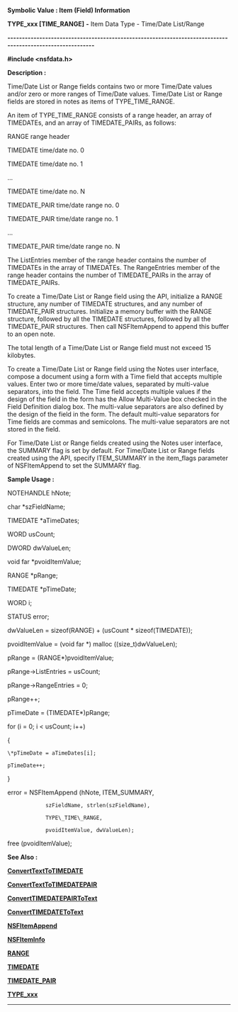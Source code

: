 




<!--
 /\* Font Definitions \*/
 @font-face
 {font-family:Courier;
 panose-1:2 7 4 9 2 2 5 2 4 4;}
@font-face
 {font-family:"Tms Rmn";
 panose-1:2 2 6 3 4 5 5 2 3 4;}
@font-face
 {font-family:Helv;
 panose-1:2 11 6 4 2 2 2 3 2 4;}
@font-face
 {font-family:"Cambria Math";
 panose-1:2 4 5 3 5 4 6 3 2 4;}
 /\* Style Definitions \*/
 p.MsoNormal, li.MsoNormal, div.MsoNormal
 {margin-top:0cm;
 margin-right:0cm;
 margin-bottom:8.0pt;
 margin-left:0cm;
 line-height:107%;
 font-size:11.0pt;
 font-family:"Calibri",sans-serif;}
.MsoChpDefault
 {font-size:11.0pt;}
.MsoPapDefault
 {margin-bottom:8.0pt;
 line-height:107%;}
 /\* Page Definitions \*/
 @page WordSection1
 {size:612.0pt 792.0pt;
 margin:72.0pt 72.0pt 72.0pt 72.0pt;}
div.WordSection1
 {page:WordSection1;}
-->




 


**Symbolic Value : Item (Field)
Information**



**TYPE\_xxx [TIME\_RANGE]** **-** Item Data
Type - Time/Date List/Range


**----------------------------------------------------------------------------------------------------------**



**#include <nsfdata.h>**



**Description :**



Time/Date
List or Range fields contains two or more Time/Date values and/or zero or more
ranges of Time/Date values. Time/Date List or Range fields are stored in notes
as items of TYPE\_TIME\_RANGE.   

  

An item of TYPE\_TIME\_RANGE consists of a range header, an array of TIMEDATEs,
and an array of TIMEDATE\_PAIRs, as follows:  

  




   RANGE          range
header  

   TIMEDATE       time/date no. 0  

   TIMEDATE       time/date no. 1  

   ...  

   TIMEDATE       time/date no. N  

   TIMEDATE\_PAIR  time/date range no. 0  

   TIMEDATE\_PAIR  time/date range no. 1  

   ...  

   TIMEDATE\_PAIR  time/date range no. N  

  

The ListEntries member of the range header contains the number of TIMEDATEs in
the array of TIMEDATEs.  The RangeEntries member of the range header contains
the number of TIMEDATE\_PAIRs in the array of TIMEDATE\_PAIRs.  

  

To create a Time/Date List or Range field using the API, initialize a RANGE
structure, any number of TIMEDATE structures, and any number of TIMEDATE\_PAIR
structures. Initialize a memory buffer with the RANGE structure, followed by
all the TIMEDATE structures, followed by all the TIMEDATE\_PAIR structures. Then
call NSFItemAppend to append this buffer to an open note.  

  

The total length of a Time/Date List or Range field must not exceed 15
kilobytes.  

  

To create a Time/Date List or Range field using the Notes user interface,
compose a document using a form with a Time field that accepts multiple values.
Enter two or more time/date values, separated by multi-value separators, into
the field. The Time field accepts multiple values if the design of the field in
the form has the Allow Multi-Value box checked in the Field Definition dialog
box. The multi-value separators are also defined by the design of the field in
the form. The default multi-value separators for Time fields are commas and
semicolons. The multi-value separators are not stored in the field.  

  

For Time/Date List or Range fields created using the Notes user interface, the
SUMMARY flag is set by default. For Time/Date List or Range fields created
using the API, specify ITEM\_SUMMARY in the item\_flags parameter of
NSFItemAppend to set the SUMMARY flag.


 **Sample Usage :**


NOTEHANDLE     hNote;  

char          \*szFieldName;  

TIMEDATE      \*aTimeDates;  

WORD           usCount;  

DWORD          dwValueLen;  

void far      \*pvoidItemValue;  

RANGE         \*pRange;  

TIMEDATE      \*pTimeDate;  

WORD           i;  

STATUS         error;  

  

dwValueLen = sizeof(RANGE) + (usCount \* sizeof(TIMEDATE));  

pvoidItemValue = (void far \*) malloc ((size\_t)dwValueLen);  

  

pRange = (RANGE\*)pvoidItemValue;  

pRange->ListEntries = usCount;  

pRange->RangeEntries = 0;  

pRange++;  

pTimeDate = (TIMEDATE\*)pRange;  

  

for (i = 0; i < usCount; i++)  

{  

    \*pTimeDate = aTimeDates[i];  

    pTimeDate++;  

}  

      

error = NSFItemAppend (hNote, ITEM\_SUMMARY,  

                szFieldName, strlen(szFieldName),  

                TYPE\_TIME\_RANGE,  

                pvoidItemValue, dwValueLen);  

  

free (pvoidItemValue);


 **See Also :**


**[ConvertTextToTIMEDATE](ConvertTextToTIMEDATE.md)**


**[ConvertTextToTIMEDATEPAIR](ConvertTextToTIMEDATEPAIR.md)**


**[ConvertTIMEDATEPAIRToText](ConvertTIMEDATEPAIRToText.md)**


**[ConvertTIMEDATEToText](ConvertTIMEDATEToText.md)**


**[NSFItemAppend](NSFItemAppend.md)**


**[NSFItemInfo](NSFItemInfo.md)**


**[RANGE](RANGE.md)**


**[TIMEDATE](TIMEDATE.md)**


**[TIMEDATE\_PAIR](notes:///8525872100478C66/61FD4E9848264AD28525620B006BA8BD/008C0090007D00EA85255E2D00792E78)**


**[TYPE\_xxx](notes:///8525872100478C66/61FD4E9848264AD28525620B006BA8BD/002100600028002B85255E2D0079321C)**



----------------------------------------------------------------------------------------------------------


 





